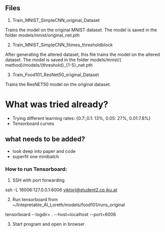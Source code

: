 ## Files

1. Train_MNIST_SimpleCNN_original_Dataset

Trains the model on the original MNIST dataset. The model is saved in the folder models/mnist/original_net.pth

2. Train_MNIST_SimpleCNN_5times_thresholdblock

After generating the altered dataset, this file trains the model on the altered dataset. The model is saved in the folder models/mnist/{
method}/models/{threshold}_{1-5}_net.pth

3. Train_Food101_ResNet50_original_Dataset

Trains the ResNET50 model on the original dataset.





# What was tried already?

- Trying different learning rates: {0.7:,0.1: 13%, 0.05: 27%, 0.01:7.8%}
- Tensorboard curves

## what needs to be added?

- look deep into paper and code
- superfit one minibatch




### How to run Tensorboard:

1. SSH with port forwarding

ssh -L 16006:127.0.0.1:6006 viktorl@student2.cp.jku.at

2. Run tensorboard from ~/Intepretable_AI_Loreth/models/food101/runs_original

 tensorboard --logdir= . --host=localhost --port=6006
 
3. Start program and open in browser